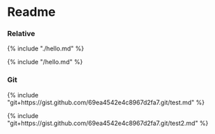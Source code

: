 # Readme

### Relative

<p id="t1">{% include "./hello.md" %}</p>
<p id="t2">{% include "/hello.md" %}</p>

### Git

<p id="t3">{% include "git+https://gist.github.com/69ea4542e4c8967d2fa7.git/test.md" %}</p>
<p id="t4">{% include "git+https://gist.github.com/69ea4542e4c8967d2fa7.git/test2.md" %}</p>
